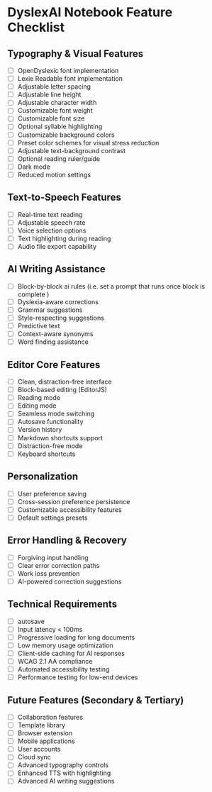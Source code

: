 # DyslexAI Notebook Feature Checklist

## Typography & Visual Features
- [ ] OpenDyslexic font implementation
- [ ] Lexie Readable font implementation
- [ ] Adjustable letter spacing
- [ ] Adjustable line height
- [ ] Adjustable character width
- [ ] Customizable font weight
- [ ] Customizable font size
- [ ] Optional syllable highlighting
- [ ] Customizable background colors
- [ ] Preset color schemes for visual stress reduction
- [ ] Adjustable text-background contrast
- [ ] Optional reading ruler/guide
- [ ] Dark mode
- [ ] Reduced motion settings

## Text-to-Speech Features
- [ ] Real-time text reading
- [ ] Adjustable speech rate
- [ ] Voice selection options
- [ ] Text highlighting during reading
- [ ] Audio file export capability

## AI Writing Assistance
- [ ] Block-by-block ai rules (i.e. set a prompt that runs once block is complete )
- [ ] Dyslexia-aware corrections
- [ ] Grammar suggestions
- [ ] Style-respecting suggestions
- [ ] Predictive text
- [ ] Context-aware synonyms
- [ ] Word finding assistance

## Editor Core Features
- [ ] Clean, distraction-free interface
- [ ] Block-based editing (EditorJS)
- [ ] Reading mode
- [ ] Editing mode
- [ ] Seamless mode switching
- [ ] Autosave functionality
- [ ] Version history
- [ ] Markdown shortcuts support
- [ ] Distraction-free mode
- [ ] Keyboard shortcuts

## Personalization
- [ ] User preference saving
- [ ] Cross-session preference persistence
- [ ] Customizable accessibility features
- [ ] Default settings presets

## Error Handling & Recovery
- [ ] Forgiving input handling
- [ ] Clear error correction paths
- [ ] Work loss prevention
- [ ] AI-powered correction suggestions

## Technical Requirements
- [ ] autosave
- [ ] Input latency < 100ms
- [ ] Progressive loading for long documents
- [ ] Low memory usage optimization
- [ ] Client-side caching for AI responses
- [ ] WCAG 2.1 AA compliance
- [ ] Automated accessibility testing
- [ ] Performance testing for low-end devices

## Future Features (Secondary & Tertiary)
- [ ] Collaboration features
- [ ] Template library
- [ ] Browser extension
- [ ] Mobile applications
- [ ] User accounts
- [ ] Cloud sync
- [ ] Advanced typography controls
- [ ] Enhanced TTS with highlighting
- [ ] Advanced AI writing suggestions

<!-- ## Feedback Systems
- [ ] Visual feedback for actions
- [ ] Optional audio confirmation
- [ ] Optional animation feedback
- [ ] Haptic feedback (mobile)  -->